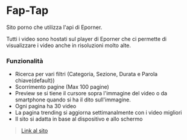 # Fap-Tap

Sito porno che utilizza l'api di Eporner.

Tutti i video sono hostati sul player di Eporner che ci permette di visualizzare i video anche in risoluzioni molto alte.

### Funzionalità

* Ricerca per vari filtri (Categoria, Sezione, Durata e Parola chiave(default))
* Scorrimento pagine (Max 100 pagine)
* Preview se si tiene il cursore sopra l'immagine del video o da smartphone quando si ha il dito sull'immagine.
* Ogni pagina ha 30 video
* La pagina trending si aggiorna settimanalmente con i video migliori
* Il sito si adatta in base al dispositivo e allo schermo

> [Link al sito](https://tap-fap.vercel.app/)
